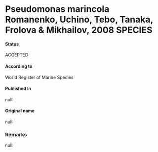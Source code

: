 Pseudomonas marincola Romanenko, Uchino, Tebo, Tanaka, Frolova & Mikhailov, 2008 SPECIES
=======

#### Status
ACCEPTED

#### According to
World Register of Marine Species

#### Published in
null

#### Original name
null

### Remarks
null